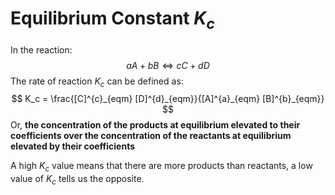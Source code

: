 # Equilibrium Constant $K_c$

In the reaction:
$$
aA + bB \Longleftrightarrow cC + dD
$$
The rate of reaction $K_c$ can be defined as:
$$
K_c = \frac{[C]^{c}_{eqm} [D]^{d}_{eqm}}{[A]^{a}_{eqm} [B]^{b}_{eqm}}
$$
Or, **the concentration of the products at equilibrium elevated to their coefficients over the concentration of the reactants at equilibrium elevated by their coefficients**

A high $K_c$ value means that there are more products than reactants, a low value of $K_c$ tells us the opposite.